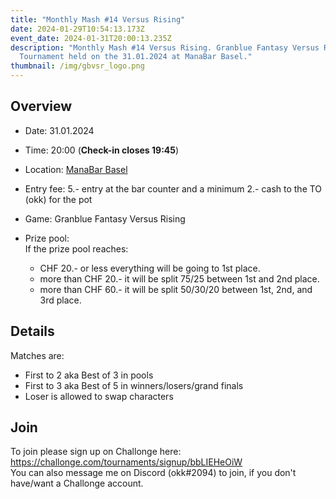 ```yaml
---
title: "Monthly Mash #14 Versus Rising"
date: 2024-01-29T10:54:13.173Z
event_date: 2024-01-31T20:00:13.235Z
description: "Monthly Mash #14 Versus Rising. Granblue Fantasy Versus Rising
  Tournament held on the 31.01.2024 at ManaBar Basel."
thumbnail: /img/gbvsr_logo.png
---
```

## Overview

* Date: 31.01.2024
* Time: 20:00 (**Check-in closes 19:45**)
* Location: [ManaBar Basel](https://manabar.ch/)
* Entry fee: 5.- entry at the bar counter and a minimum 2.- cash to the TO (okk) for the pot
* Game: Granblue Fantasy Versus Rising
* Prize pool:\
  If the prize pool reaches:

  * CHF 20.- or less everything will be going to 1st place.
  * more than CHF 20.- it will be split 75/25 between 1st and 2nd place.
  * more than CHF 60.- it will be split 50/30/20 between 1st, 2nd, and 3rd place.

## Details

Matches are:

* First to 2 aka Best of 3 in pools
* First to 3 aka Best of 5 in winners/losers/grand finals
* Loser is allowed to swap characters

## Join

To join please sign up on Challonge here: <https://challonge.com/tournaments/signup/bbLIEHeOiW>\
You can also message me on Discord (okk#2094) to join, if you don't have/want a Challonge account.